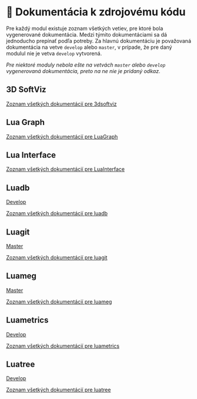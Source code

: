 # 📝 Dokumentácia k zdrojovému kódu

Pre každý modul existuje zoznam všetkých vetiev, pre ktoré bola vygenerované dokumentácia. Medzi týmito dokumentáciami sa dá jednoducho
prepínať podľa potreby. Za hlavnú dokumentáciu je považovaná dokumentácia na vetve `develop` alebo `master`, v prípade, že pre daný modulul
nie je vetva `develop` vytvorená.

*Pre niektoré moduly nebola ešte na vetvách `master` alebo `develop` vygenerovaná dokumentácia,
preto na ne nie je pridaný odkaz.*

## 3D SoftViz

[Zoznam všetkých dokumentácií pre 3dsoftviz](https://team05-19.studenti.fiit.stuba.sk/docs/3dsoftviz/)

## Lua Graph

[Zoznam všetkých dokumentácií pre LuaGraph](https://team05-19.studenti.fiit.stuba.sk/docs/LuaGraph/)

## Lua Interface

[Zoznam všetkých dokumentácií pre LuaInterface](https://team05-19.studenti.fiit.stuba.sk/docs/LuaInterface/)

## Luadb

[Develop](https://team05-19.studenti.fiit.stuba.sk/docs/luadb/develop/)

[Zoznam všetkých dokumentácií pre luadb](https://team05-19.studenti.fiit.stuba.sk/docs/luadb/)

## Luagit

[Master](https://team05-19.studenti.fiit.stuba.sk/docs/luagit/master/)

[Zoznam všetkých dokumentácií pre luagit](https://team05-19.studenti.fiit.stuba.sk/docs/luagit/)

## Luameg

[Master](https://team05-19.studenti.fiit.stuba.sk/docs/luameg/master/)

[Zoznam všetkých dokumentácií pre luameg](https://team05-19.studenti.fiit.stuba.sk/docs/luameg/)

## Luametrics

[Develop](https://team05-19.studenti.fiit.stuba.sk/docs/luametrics/develop/)

[Zoznam všetkých dokumentácií pre luametrics](https://team05-19.studenti.fiit.stuba.sk/docs/luametrics/)

## Luatree

[Develop](https://team05-19.studenti.fiit.stuba.sk/docs/luatree/develop/)

[Zoznam všetkých dokumentácií pre luatree](https://team05-19.studenti.fiit.stuba.sk/docs/luatree/)
